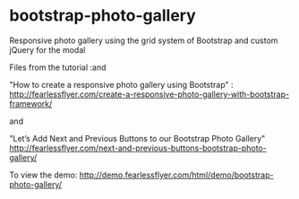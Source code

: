 # bootstrap-photo-gallery
Responsive photo gallery using the grid system of Bootstrap and custom jQuery for the modal

Files from the tutorial :and 

"How to create a responsive photo gallery using Bootstrap" :
http://fearlessflyer.com/create-a-responsive-photo-gallery-with-bootstrap-framework/

and 

"Let’s Add Next and Previous Buttons to our Bootstrap Photo Gallery"
http://fearlessflyer.com/next-and-previous-buttons-bootstrap-photo-gallery/

To view the demo: 
http://demo.fearlessflyer.com/html/demo/bootstrap-photo-gallery/
